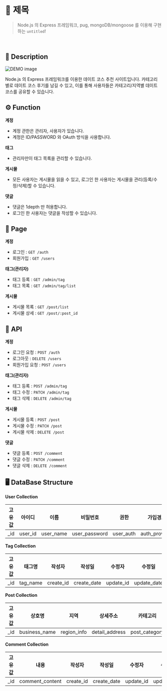# :couple_with_heart: 제목

> Node.js 의 Express 프레임워크, pug, mongoDB/mongoose 를 이용해 구현하는 `untitled`!

<br>

## :memo: Description

<img src="./docs/images/demo_img.png" alt="DEMO image" align="center">

Node.js 의 Express 프레임워크를 이용한 데이트 코스 추천 사이트입니다.
카테고리 별로 데이트 코스 후기를 남길 수 있고, 이를 통해 사용자들은 카테고리/지역별 데이트 코스를 공유할 수 있습니다.

## :gear: Function

**계정**

- 계정 관한은 관리자, 사용자가 있습니다.
- 계정은 ID/PASSWORD 와 OAuth 방식을 사용합니다.

**태그**

- 관리자만이 태그 목록을 관리할 수 있습니다.

**게시물**

- 모든 사용자는 게시물을 읽을 수 있고, 로그인 한 사용자는 게시물을 관리(등록/수정/삭제)할 수 있습니다.

**댓글**

- 댓글은 1depth 만 허용합니다.
- 로그인 한 사용자는 댓글을 작성할 수 있습니다.

## :page_with_curl: Page

**계정**

- 로그인 : `GET /auth`
- 회원가입 : `GET /users`

**태그(관리자)**

- 태그 등록 : `GET /admin/tag`
- 태그 목록 : `GET /admin/tag/list`

**게시물**

- 게시물 목록 : `GET /post/list`
- 게시물 상세 : `GET /post/:post_id`

## :page_facing_up: API

**계정**

- 로그인 요청 : `POST /auth`
- 로그아웃 : `DELETE /users`
- 회원가입 요청 : `POST /users`

**태그(관리자)**

- 태그 등록 : `POST /admin/tag`
- 태그 수정 : `PATCH /admin/tag`
- 태그 삭제 : `DELETE /admin/tag`

**게시물**

- 게시물 등록 : `POST /post`
- 게시물 수정 : `PATCH /post`
- 게시물 삭제 : `DELETE /post`

**댓글**

- 댓글 등록 : `POST /comment`
- 댓글 수정 : `PATCH /comment`
- 댓글 삭제 : `DELETE /comment`

## :desktop_computer: DataBase Structure

**User Collection**

| 고유값 | 아이디  |   이름    |   비밀번호    |   권한    |   가입경로    |
| :----: | :-----: | :-------: | :-----------: | :-------: | :-----------: |
|  \_id  | user_id | user_name | user_password | user_auth | auth_provider |

**Tag Collection**

| 고유값 |  태그명  |  작성자   |   작성일    |  수정자   |   수정일    |
| :----: | :------: | :-------: | :---------: | :-------: | :---------: |
|  \_id  | tag_name | create_id | create_date | update_id | update_date |

**Post Collection**

| 고유값 |    상호명     |    지역     |    상세주소    |   카테고리    |     내용      |    별점     |   해시태그   |  작성자   |   작성일    |  수정자   | 수정일      |
| :----: | :-----------: | :---------: | :------------: | :-----------: | :-----------: | :---------: | :----------: | :-------: | :---------: | :-------: | ----------- |
|  \_id  | business_name | region_info | detail_address | post_category | post_contents | star_rating | hashtag_list | create_id | create_date | update_id | update_date |

**Comment Collection**

| 고유값 |      내용       |  작성자   |   작성일    |  수정자   |   수정일    |
| :----: | :-------------: | :-------: | :---------: | :-------: | :---------: |
|  \_id  | comment_content | create_id | create_date | update_id | update_date |
